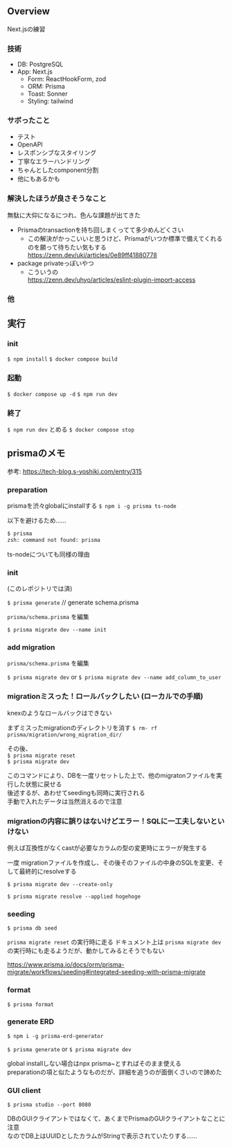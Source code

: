 ## Overview

Next.jsの練習

### 技術

- DB: PostgreSQL
- App: Next.js
    - Form: ReactHookForm, zod
    - ORM: Prisma
    - Toast: Sonner
    - Styling: tailwind

### サボったこと

- テスト
- OpenAPI
- レスポンシブなスタイリング
- 丁寧なエラーハンドリング
- ちゃんとしたcomponent分割
- 他にもあるかも

### 解決したほうが良さそうなこと

無駄に大仰になるにつれ、色んな課題が出てきた

- Prismaのtransactionを持ち回しまくってて多少めんどくさい
    - この解決がかっこいいと思うけど、Prismaがいつか標準で備えてくれるのを願って待ちたい気もする  
    https://zenn.dev/uki/articles/0e89ff41880778
- package privateっぽいやつ
    - こういうの  
    https://zenn.dev/uhyo/articles/eslint-plugin-import-access

### 他


## 実行

### init

`$ npm install`
`$ docker compose build`

### 起動
`$ docker compose up -d`
`$ npm run dev`

### 終了
`$ npm run dev` とめる
`$ docker compose stop`


## prismaのメモ

参考: https://tech-blog.s-yoshiki.com/entry/315

### preparation

prismaを渋々globalにinstallする
`$ npm i -g prisma ts-node`

以下を避けるため……

```sh
$ prisma
zsh: command not found: prisma
```

ts-nodeについても同様の理由


### init

(このレポジトリでは済)

`$ prisma generate` // generate schema.prisma

`prisma/schema.prisma` を編集

`$ prisma migrate dev --name init`

### add migration

`prisma/schema.prisma` を編集

`$ prisma migrate dev` or `$ prisma migrate dev --name add_column_to_user`


### migrationミスった！ロールバックしたい (ローカルでの手順)

knexのようなロールバックはできない

まずミスったmigrationのディレクトリを消す
`$ rm- rf prisma/migration/wrong_migration_dir/`

その後、  
`$ prisma migrate reset`  
`$ prisma migrate dev`

このコマンドにより、DBを一度リセットした上で、他のmigratonファイルを実行した状態に戻せる  
後述するが、あわせてseedingも同時に実行される  
手動で入れたデータは当然消えるので注意

### migrationの内容に誤りはないけどエラー！SQLに一工夫しないといけない

例えば互換性がなくcastが必要なカラムの型の変更時にエラーが発生する

一度 migrationファイルを作成し、その後そのファイルの中身のSQLを変更、そして最終的にresolveする

`$ prisma migrate dev --create-only`

`$ prisma migrate resolve --applied hogehoge`


### seeding

`$ prisma db seed`

`prisma migrate reset` の実行時に走る
ドキュメント上は `prisma migrate dev` の実行時にも走るようだが、動かしてみるとそうでもない

https://www.prisma.io/docs/orm/prisma-migrate/workflows/seeding#integrated-seeding-with-prisma-migrate

### format 

`$ prisma format`

### generate ERD

`$ npm i -g prisma-erd-generator`

`$ prisma generate` or `$ prisma migrate dev`

global installしない場合はnpx prisma~とすればそのまま使える  
preparationの項と似たようなものだが、詳細を追うのが面倒くさいので諦めた

### GUI client

`$ prisma studio --port 8080`

DBのGUIクライアントではなくて、あくまでPrismaのGUIクライアントなことに注意  
なのでDB上はUUIDとしたカラムがStringで表示されていたりする……
